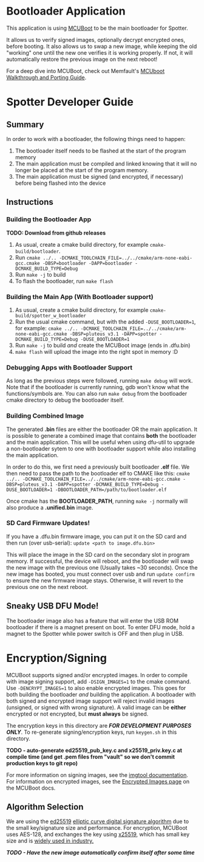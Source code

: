 # Bootloader Application
This application is using [MCUBoot](https://www.mcuboot.com/) to be the main bootloader for Spotter.

It allows us to verify signed images, optionally decrypt encrypted ones, before booting. It also allows us to swap a new image, while keeping the old "working" one until the new one verifies it is working properly. If not, it will automatically restore the previous image on the next reboot!

For a deep dive into MCUBoot, check out Memfault's [MCUboot Walkthrough and Porting Guide](https://interrupt.memfault.com/blog/mcuboot-overview).

# Spotter Developer Guide
## Summary
In order to work with a bootloader, the following things need to happen:
1. The bootloader itself needs to be flashed at the start of the program memory
2. The main application must be compiled and linked knowing that it will no longer be placed at the start of the program memory.
3. The main application must be signed (and encrypted, if necessary) before being flashed into the device

## Instructions
### Building the Bootloader App
**TODO: Download from github releases**

1. As usual, create a cmake build directory, for example `cmake-build/bootloader`.
2. Run `cmake ../.. -DCMAKE_TOOLCHAIN_FILE=../../cmake/arm-none-eabi-gcc.cmake -DBSP=bootloader -DAPP=bootloader -DCMAKE_BUILD_TYPE=Debug`
3. Run `make -j` to build
4. To flash the bootloader, run `make flash`

### Building the Main App (With Bootloader support)
1. As usual, create a cmake build directory, for example `cmake-build/spotter_w_bootloader`
2. Run the usual cmake command, but with the added `-DUSE_BOOTLOADER=1`, for example: `cmake ../.. -DCMAKE_TOOLCHAIN_FILE=../../cmake/arm-none-eabi-gcc.cmake -DBSP=pluteus_v3.1 -DAPP=spotter -DCMAKE_BUILD_TYPE=Debug -DUSE_BOOTLOADER=1`
3. Run `make -j` to build _and_ create the MCUBoot image (ends in .dfu.bin)
4. `make flash` will upload the image into the right spot in memory :D

### Debugging Apps with Bootloader Support
As long as the previous steps were followed, running `make debug` will work. Note that if the bootloader is currently running, gdb won't know what the functions/symbols are. You can also run `make debug` from the bootloader cmake directory to debug the bootloader itself.

### Building Combined Image
The generated **.bin** files are either the bootloader OR the main application. It is possible to generate a combined image that contains **both** the bootloader and the main application. This will be useful when using dfu-util to upgrade a non-bootloader sytem to one with bootloader support while also installing the main application.

In order to do this, we first need a previously built bootloader **.elf** file. We then need to pass the path to the bootloader elf to CMAKE like this: `cmake ../.. -DCMAKE_TOOLCHAIN_FILE=../../cmake/arm-none-eabi-gcc.cmake -DBSP=pluteus_v3.1 -DAPP=spotter -DCMAKE_BUILD_TYPE=Debug -DUSE_BOOTLOADER=1 -DBOOTLOADER_PATH=/path/to/bootloader.elf`

Once cmake has the **BOOTLOADER_PATH**, running `make -j` normally will also produce a **.unified.bin** image.

### SD Card Firmware Updates!
If you have a .dfu.bin firmware image, you can put it on the SD card and then run (over usb-serial): `update <path to image.dfu.bin>`

This will place the image in the SD card on the secondary slot in program memory. If successful, the device will reboot, and the bootloader will swap the new image with the previous one (Usually takes \~30 seconds). Once the new image has booted, you must connect over usb and run `update confirm` to ensure the new firmware image stays. Otherwise, it will revert to the previous one on the next reboot.

## Sneaky USB DFU Mode!
The bootloader image also has a feature that will enter the USB ROM bootloader if there is a magnet present on boot. To enter DFU mode, hold a magnet to the Spotter while power switch is OFF and then plug in USB.

# Encryption/Signing

MCUBoot supports signed and/or encrypted images. In order to compile with image signing support, add `-DSIGN_IMAGES=1` to the cmake command. Use `-DENCRYPT_IMAGES=1` to also enable encrypted images. This goes for both building the bootloader _and_ building the application. A bootloader with both signed and encrypted image support will reject invalid images (unsigned, or signed with wrong signature). A valid image can be **either** encrypted or not encrypted, but **must always** be signed.

The encryption keys in this directory are ***FOR DEVELOPMENT PURPOSES ONLY***.
To re-generate signing/encryption keys, run `keygen.sh` in this directory.

**TODO - auto-generate ed25519_pub_key.c and x25519_priv.key.c at compile time (and get .pem files from "vault" so we don't commit production keys to git repo)**

For more information on signing images, see the [imgtool documentation](https://docs.mcuboot.com/imgtool.html). For information on encrypted images, see the [Encrypted Images page](https://docs.mcuboot.com/encrypted_images.html) on the MCUBoot docs.

## Algorithm Selection
We are using the [ed25519](https://cryptobook.nakov.com/digital-signatures/eddsa-and-ed25519) [elliptic curve digital signature algorithm](https://en.wikipedia.org/wiki/EdDSA) due to the small key/signature size and performance. For encryption, MCUBoot uses AES-128, and exchanges the key using [x25519](https://en.wikipedia.org/wiki/Curve25519), which has small key size and is [widely used in industry.](https://ianix.com/pub/curve25519-deployment.html)

***TODO - Have the new image automatically confirm itself after some time***
